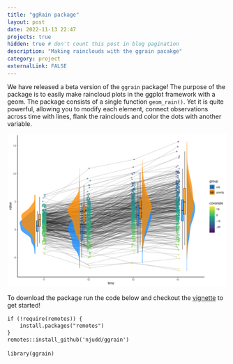 ```yaml
---
title: "ggRain package"
layout: post
date: 2022-11-13 22:47
projects: true
hidden: true # don't count this post in blog pagination
description: "Making rainclouds with the ggrain pacakge"
category: project
externalLink: FALSE
---
```


We have released a beta version of the `ggrain` package! The purpose of the package is to easily make raincloud plots in the ggplot framework with a geom. The package consists of a single function `geom_rain()`. Yet it is quite powerful, allowing you to modify each element, connect observations across time with lines, flank the rainclouds and color the dots with another variable. 

![image](/assets/images/time_group_cov.png)

To download the package run the code below and checkout the [vignette](https://njudd.com/raincloud-ggrain.htmlSS) to get started!


```
if (!require(remotes)) {
    install.packages("remotes")
}
remotes::install_github('njudd/ggrain')

library(ggrain)
```
